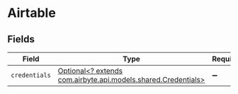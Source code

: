 # Airtable


## Fields

| Field                                                                                               | Type                                                                                                | Required                                                                                            | Description                                                                                         |
| --------------------------------------------------------------------------------------------------- | --------------------------------------------------------------------------------------------------- | --------------------------------------------------------------------------------------------------- | --------------------------------------------------------------------------------------------------- |
| `credentials`                                                                                       | [Optional<? extends com.airbyte.api.models.shared.Credentials>](../../models/shared/Credentials.md) | :heavy_minus_sign:                                                                                  | N/A                                                                                                 |